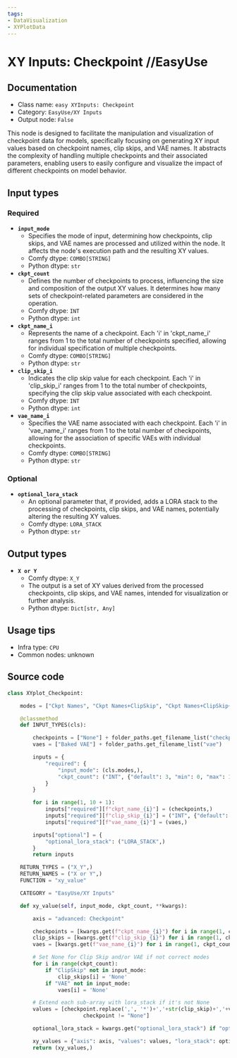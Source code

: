 ```yaml
---
tags:
- DataVisualization
- XYPlotData
---
```


# XY Inputs: Checkpoint //EasyUse
## Documentation
- Class name: `easy XYInputs: Checkpoint`
- Category: `EasyUse/XY Inputs`
- Output node: `False`

This node is designed to facilitate the manipulation and visualization of checkpoint data for models, specifically focusing on generating XY input values based on checkpoint names, clip skips, and VAE names. It abstracts the complexity of handling multiple checkpoints and their associated parameters, enabling users to easily configure and visualize the impact of different checkpoints on model behavior.
## Input types
### Required
- **`input_mode`**
    - Specifies the mode of input, determining how checkpoints, clip skips, and VAE names are processed and utilized within the node. It affects the node's execution path and the resulting XY values.
    - Comfy dtype: `COMBO[STRING]`
    - Python dtype: `str`
- **`ckpt_count`**
    - Defines the number of checkpoints to process, influencing the size and composition of the output XY values. It determines how many sets of checkpoint-related parameters are considered in the operation.
    - Comfy dtype: `INT`
    - Python dtype: `int`
- **`ckpt_name_i`**
    - Represents the name of a checkpoint. Each 'i' in 'ckpt_name_i' ranges from 1 to the total number of checkpoints specified, allowing for individual specification of multiple checkpoints.
    - Comfy dtype: `COMBO[STRING]`
    - Python dtype: `str`
- **`clip_skip_i`**
    - Indicates the clip skip value for each checkpoint. Each 'i' in 'clip_skip_i' ranges from 1 to the total number of checkpoints, specifying the clip skip value associated with each checkpoint.
    - Comfy dtype: `INT`
    - Python dtype: `int`
- **`vae_name_i`**
    - Specifies the VAE name associated with each checkpoint. Each 'i' in 'vae_name_i' ranges from 1 to the total number of checkpoints, allowing for the association of specific VAEs with individual checkpoints.
    - Comfy dtype: `COMBO[STRING]`
    - Python dtype: `str`
### Optional
- **`optional_lora_stack`**
    - An optional parameter that, if provided, adds a LORA stack to the processing of checkpoints, clip skips, and VAE names, potentially altering the resulting XY values.
    - Comfy dtype: `LORA_STACK`
    - Python dtype: `str`
## Output types
- **`X or Y`**
    - Comfy dtype: `X_Y`
    - The output is a set of XY values derived from the processed checkpoints, clip skips, and VAE names, intended for visualization or further analysis.
    - Python dtype: `Dict[str, Any]`
## Usage tips
- Infra type: `CPU`
- Common nodes: unknown


## Source code
```python
class XYplot_Checkpoint:

    modes = ["Ckpt Names", "Ckpt Names+ClipSkip", "Ckpt Names+ClipSkip+VAE"]

    @classmethod
    def INPUT_TYPES(cls):

        checkpoints = ["None"] + folder_paths.get_filename_list("checkpoints")
        vaes = ["Baked VAE"] + folder_paths.get_filename_list("vae")

        inputs = {
            "required": {
                "input_mode": (cls.modes,),
                "ckpt_count": ("INT", {"default": 3, "min": 0, "max": 10, "step": 1}),
            }
        }

        for i in range(1, 10 + 1):
            inputs["required"][f"ckpt_name_{i}"] = (checkpoints,)
            inputs["required"][f"clip_skip_{i}"] = ("INT", {"default": -1, "min": -24, "max": -1, "step": 1})
            inputs["required"][f"vae_name_{i}"] = (vaes,)

        inputs["optional"] = {
            "optional_lora_stack": ("LORA_STACK",)
        }
        return inputs

    RETURN_TYPES = ("X_Y",)
    RETURN_NAMES = ("X or Y",)
    FUNCTION = "xy_value"

    CATEGORY = "EasyUse/XY Inputs"

    def xy_value(self, input_mode, ckpt_count, **kwargs):

        axis = "advanced: Checkpoint"

        checkpoints = [kwargs.get(f"ckpt_name_{i}") for i in range(1, ckpt_count + 1)]
        clip_skips = [kwargs.get(f"clip_skip_{i}") for i in range(1, ckpt_count + 1)]
        vaes = [kwargs.get(f"vae_name_{i}") for i in range(1, ckpt_count + 1)]

        # Set None for Clip Skip and/or VAE if not correct modes
        for i in range(ckpt_count):
            if "ClipSkip" not in input_mode:
                clip_skips[i] = 'None'
            if "VAE" not in input_mode:
                vaes[i] = 'None'

        # Extend each sub-array with lora_stack if it's not None
        values = [checkpoint.replace(',', '*')+','+str(clip_skip)+','+vae.replace(',', '*') for checkpoint, clip_skip, vae in zip(checkpoints, clip_skips, vaes) if
                        checkpoint != "None"]

        optional_lora_stack = kwargs.get("optional_lora_stack") if "optional_lora_stack" in kwargs else []

        xy_values = {"axis": axis, "values": values, "lora_stack": optional_lora_stack}
        return (xy_values,)

```
